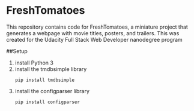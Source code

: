# FreshTomatoes
This repository contains code for FreshTomatoes, a miniature project that generates a webpage with movie titles, posters, and trailers. This was created for the Udacity Full Stack Web Developer nanodegree program

##Setup
1) install Python 3
2) install the tmdbsimple library
    ```Script
    pip install tmdbsimple
    ```
3) install the configparser library
    ```Script
    pip install configparser
    ```
